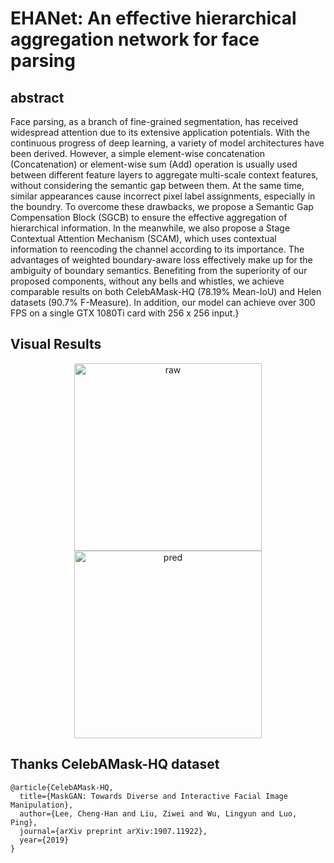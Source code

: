# EHANet: An effective hierarchical aggregation network for face parsing

## abstract
Face parsing, as a branch of fine-grained segmentation, has received widespread attention due to its extensive application potentials. With the continuous progress of deep learning, a variety of model architectures have been derived. However, a simple element-wise concatenation (Concatenation) or element-wise sum (Add) operation is usually used between different feature layers to aggregate multi-scale context features, without considering the semantic gap between them. At the same time, similar appearances cause incorrect pixel label assignments, especially in the boundry. To overcome these drawbacks, we propose a Semantic Gap Compensation Block (SGCB) to ensure the effective aggregation of hierarchical information. In the meanwhile, we also propose a Stage Contextual Attention Mechanism (SCAM), which uses contextual information to reencoding the channel according to its importance. The advantages of weighted boundary-aware loss effectively make up for the ambiguity of boundary semantics. Benefiting from the superiority of our proposed components, without any bells and whistles, we achieve comparable results on both CelebAMask-HQ (78.19% Mean-IoU) and Helen datasets (90.7% F-Measure). In addition, our model can achieve over 300 FPS on a single GTX 1080Ti card with 256 x 256 input.}

## Visual Results
<div><div align=center>
  <img src="https://github.com/JACKYLUO1991/FaceParsing/blob/master/deployment/result/images/228.jpg" width="300" height="300" alt="raw"/>
<img src="https://github.com/JACKYLUO1991/FaceParsing/blob/master/deployment/result/renders/2.png" width="300" height="300" alt="pred"/></div>
  
## Thanks CelebAMask-HQ dataset
```
@article{CelebAMask-HQ,
  title={MaskGAN: Towards Diverse and Interactive Facial Image Manipulation},
  author={Lee, Cheng-Han and Liu, Ziwei and Wu, Lingyun and Luo, Ping},
  journal={arXiv preprint arXiv:1907.11922},
  year={2019}
}
```
